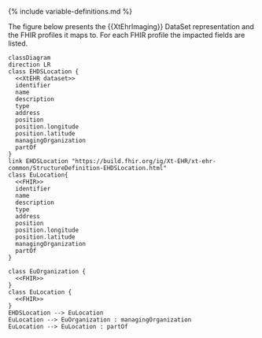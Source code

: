 {% include variable-definitions.md %}

The figure below presents the {{XtEhrImaging}} DataSet representation and the FHIR profiles it maps to. For each FHIR profile the impacted fields are listed.

```mermaid
classDiagram
direction LR
class EHDSLocation {
  <<XtEHR dataset>>
  identifier
  name
  description
  type
  address
  position
  position.longitude
  position.latitude
  managingOrganization
  partOf
}
link EHDSLocation "https://build.fhir.org/ig/Xt-EHR/xt-ehr-common/StructureDefinition-EHDSLocation.html"
class EuLocation{
  <<FHIR>>
  identifier
  name
  description
  type
  address
  position
  position.longitude
  position.latitude
  managingOrganization
  partOf
}

class EuOrganization {
  <<FHIR>>
}
class EuLocation {
  <<FHIR>>
}
EHDSLocation --> EuLocation
EuLocation --> EuOrganization : managingOrganization
EuLocation --> EuLocation : partOf
```

